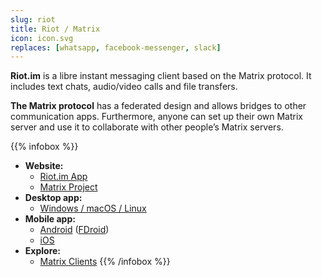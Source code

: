 ```yaml
---
slug: riot
title: Riot / Matrix
icon: icon.svg
replaces: [whatsapp, facebook-messenger, slack]
---
```


**Riot.im** is a libre instant messaging client based on the Matrix protocol. It includes text chats, audio/video calls and file transfers.

**The Matrix protocol** has a federated design and allows bridges to other communication apps. Furthermore, anyone can set up their own Matrix server and use it to collaborate with other people’s Matrix servers.

{{% infobox %}}
- **Website:** 
    - [Riot.im App](https://riot.im/app)
    - [Matrix Project](https://matrix.org/)
- **Desktop app:**
    - [Windows / macOS / Linux](https://riot.im/download/desktop/)
- **Mobile app:**
    - [Android](https://play.google.com/store/apps/details?id=im.vector.app) ([FDroid](https://f-droid.org/en/packages/im.vector.alpha/))
    - [iOS](https://itunes.apple.com/us/app/vector.im/id1083446067)
- **Explore:**
    - [Matrix Clients](https://matrix.org/clients/)
{{% /infobox %}}

[floss]: https://web.archive.org/web/20180904102804/https://switching.social/what-is-open-source-software/
